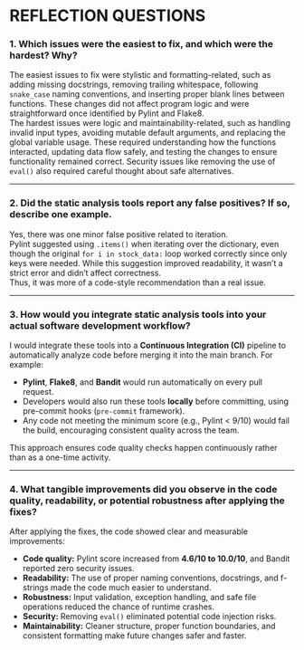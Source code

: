 # REFLECTION QUESTIONS

### 1. Which issues were the easiest to fix, and which were the hardest? Why?
The easiest issues to fix were stylistic and formatting-related, such as adding missing docstrings, removing trailing whitespace, following `snake_case` naming conventions, and inserting proper blank lines between functions. These changes did not affect program logic and were straightforward once identified by Pylint and Flake8.  
The hardest issues were logic and maintainability-related, such as handling invalid input types, avoiding mutable default arguments, and replacing the global variable usage. These required understanding how the functions interacted, updating data flow safely, and testing the changes to ensure functionality remained correct. Security issues like removing the use of `eval()` also required careful thought about safe alternatives.

---

### 2. Did the static analysis tools report any false positives? If so, describe one example.
Yes, there was one minor false positive related to iteration.  
Pylint suggested using `.items()` when iterating over the dictionary, even though the original `for i in stock_data:` loop worked correctly since only keys were needed. While this suggestion improved readability, it wasn’t a strict error and didn’t affect correctness.  
Thus, it was more of a code-style recommendation than a real issue.

---

### 3. How would you integrate static analysis tools into your actual software development workflow?
I would integrate these tools into a **Continuous Integration (CI)** pipeline to automatically analyze code before merging it into the main branch. For example:
- **Pylint**, **Flake8**, and **Bandit** would run automatically on every pull request.  
- Developers would also run these tools **locally** before committing, using pre-commit hooks (`pre-commit` framework).  
- Any code not meeting the minimum score (e.g., Pylint < 9/10) would fail the build, encouraging consistent quality across the team.  

This approach ensures code quality checks happen continuously rather than as a one-time activity.

---

### 4. What tangible improvements did you observe in the code quality, readability, or potential robustness after applying the fixes?
After applying the fixes, the code showed clear and measurable improvements:

- **Code quality:** Pylint score increased from **4.6/10 to 10.0/10**, and Bandit reported zero security issues.  
- **Readability:** The use of proper naming conventions, docstrings, and f-strings made the code much easier to understand.  
- **Robustness:** Input validation, exception handling, and safe file operations reduced the chance of runtime crashes.  
- **Security:** Removing `eval()` eliminated potential code injection risks.  
- **Maintainability:** Cleaner structure, proper function boundaries, and consistent formatting make future changes safer and faster.
